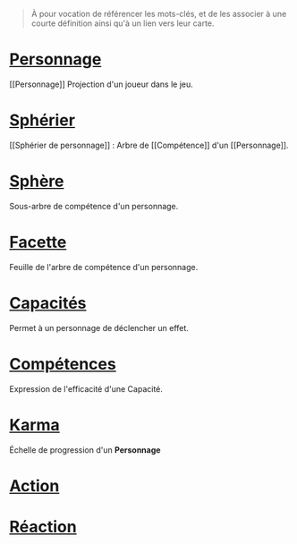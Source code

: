 > À pour vocation de référencer les mots-clés, et de les associer à une courte définition ainsi qu'à un lien vers leur carte. 

# [Personnage](https://trello.com/c/j5txrEnh) 
[[Personnage]] Projection d'un joueur dans le jeu.

# [Sphérier](https://trello.com/c/bNZnhEeY) 
[[Sphérier de personnage]] : Arbre de [[Compétence]] d'un [[Personnage]]. 

# [Sphère](https://trello.com/c/ZJVIytbL) 
Sous-arbre de compétence d'un personnage. 

# [Facette](https://trello.com/c/nNBTIelT)
Feuille de l'arbre de compétence d'un personnage. 

# [Capacités](https://trello.com/c/EUJsvYrZ)
Permet à un personnage de déclencher un effet. 

# [Compétences](https://trello.com/c/udzuobSo)
Expression de l'efficacité d'une Capacité.

# [Karma](https://trello.com/c/Fv26adNT)
Échelle de progression d'un **Personnage**

# [Action](https://trello.com/c/MPbgE0oE)

# [Réaction](https://trello.com/c/vcCvdkOI)